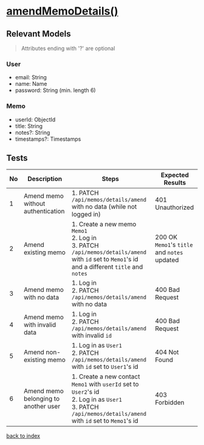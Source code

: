 # [amendMemoDetails()](../../../../../backend/src/controllers/memoController.ts)
## Relevant Models
> Attributes ending with '?' are optional
### User
* email: String
* name: Name
* password: String (min. length 6)

### Memo
* userId: ObjectId
* title: String
* notes?: String
* timestamps?: Timestamps

## Tests
| No  | Description                          | Steps                                                                                                                                                          | Expected Results                                |
| --- | ------------------------------------ | -------------------------------------------------------------------------------------------------------------------------------------------------------------- | ----------------------------------------------- |
| 1   | Amend memo without authentication    | 1. PATCH `/api/memos/details/amend` with no data (while not logged in)                                                                                         | 401 Unauthorized                                |
| 2   | Amend existing memo                  | 1. Create a new memo `Memo1`<br>2. Log in<br>3. PATCH `/api/memos/details/amend` with `id` set to `Memo1`'s id and a different `title` and `notes`             | 200 OK<br>`Memo1`'s `title` and `notes` updated |
| 3   | Amend memo with no data              | 1. Log in<br>2. PATCH `/api/memos/details/amend` with no data                                                                                                  | 400 Bad Request                                 |
| 4   | Amend memo with invalid data         | 1. Log in<br>2. PATCH `/api/memos/details/amend` with invalid `id`                                                                                             | 400 Bad Request                                 |
| 5   | Amend non-existing memo              | 1. Log in as `User1`<br>2. PATCH `/api/memos/details/amend` with `id` set to `User1`'s id                                                                      | 404 Not Found                                   |
| 6   | Amend memo belonging to another user | 1. Create a new contact `Memo1` with `userId` set to `User2`'s id<br>2. Log in as `User1`<br>3. PATCH `/api/memos/details/amend` with `id` set to `Memo1`'s id | 403 Forbidden                                   |
[back to index](./index.md)